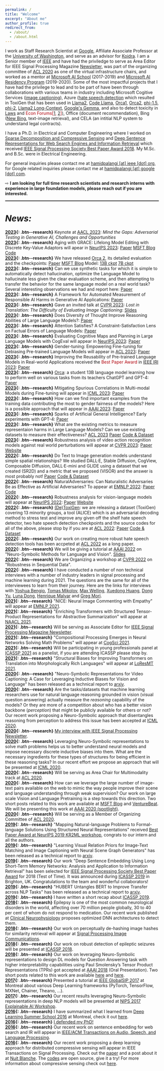 ```yaml
---
permalink: /
title: "Welcome"
excerpt: "About me"
author_profile: true
redirect_from: 
  - /about/
  - /about.html
---
```


I work as Staff Research Scientist at [Google](), Affiliate Associate Professor at the [University of Washington](https://people.ece.uw.edu/palangi/), and serve as an advisor for [Koidra](https://www.koidra.ai/). I am a Senior member of [IEEE](https://www.ieee.org/) and have had the priviledge to serve as Area Editor for IEEE Signal Processing Magazine [Newsletter](https://signalprocessingsociety.org/newsletter), was part of the organizing committee of [ACL 2020](https://acl2020.org/) as one of the virtual infrastructure chairs, and worked as a mentor at [Microsoft AI School](https://www.microsoft.com/en-us/ai/ai-school) (2017-2019) and [Microsoft AI Residency Program](https://www.microsoft.com/en-us/research/academic-program/microsoft-ai-residency-program/) (2019-2020). Some of the most impactful projects that I have had the privilege to lead and to be part of have been through collaborations with various teams in industry including Microsoft Cogitive Services ([image captioning](https://www.microsoft.com/en-us/research/blog/expanding-scene-and-language-understanding-with-large-scale-pre-training-and-a-unified-architecture/)), Azure ([hate speech detection](https://www.microsoft.com/en-us/research/blog/detoxigen-leveraging-large-language-models-to-build-more-robust-hate-speech-detection-tools/) which resulted in ToxiGen that has been used in [Llama2](https://arxiv.org/abs/2307.09288), [Code Llama](https://arxiv.org/abs/2308.12950), [Orca1](https://arxiv.org/abs/2306.02707), [Orca2](https://arxiv.org/abs/2311.11045), [phi-1.5](https://arxiv.org/abs/2309.05463), [phi-2](https://www.microsoft.com/en-us/research/blog/phi-2-the-surprising-power-of-small-language-models/), [Llama2 Long-Context](https://arxiv.org/abs/2309.16039), [Google's Gemma](https://storage.googleapis.com/deepmind-media/gemma/gemma-report.pdf), and also to detect toxicity in [Laws](https://arxiv.org/abs/2207.00220) and <span style="color:#b1040e">Econ Forums[[1](https://www.nber.org/affiliated-scholars/researchspotlight/2023-florian-ederer-anonymity-and-identity-online-empirical-study), [2](https://florianederer.github.io/ejmr.pdf)]</span>), Office (document recommendation), Bing ([New Bing](https://www.bing.com/new), text-image retrieval), and CELA (an intitial NLP system to understand legal contracts).

I have a Ph.D. in Electrical and Computer Engineering where I worked on [Sparse Decomposition and Compressive Sensing](https://arxiv.org/abs/1508.04924) and [Deep Sentence Representations for Web Search Engines and Information Retrieval](https://arxiv.org/abs/1502.06922) which received [IEEE Signal Processing Society Best Paper Award 2018](). My M.Sc. and B.Sc. were in Electrical Engineering.

For general inquiries please contact me at [hamidpalangi [at] ieee [dot] org](hamidpalangi@ieee.org), for Google related inquiries please contact me at [hamidpalangi [at] google [dot] com](hamidpalangi@google.com).

&#8680; **I am looking for full time research scientists and research interns with experience in large foundation models, please reach out if you are interested.**

<hr style="border:1px solid gray">

# *News:*

**[2023](){: .btn--research}** Keynote at [AACL 2023](https://sites.google.com/view/art-of-safety/schedule-info): *Mind the Gaps: Adversarial Testing in Generative AI, Challenges and Opportunities*  
**[2023](){: .btn--research}** Aging with GRACE: Lifelong Model Editing with Discrete Key-Value Adaptors will apear in [NeurIPS 2023](https://nips.cc/): [Paper](https://arxiv.org/abs/2211.11031) [MSFT Blog](https://www.microsoft.com/en-us/research/blog/lifelong-model-editing-in-large-language-models-balancing-low-cost-targeted-edits-and-catastrophic-forgetting/) [Code](https://github.com/thartvigsen/grace)  
**[2023](){: .btn--research}** We have released [Orca 2](https://arxiv.org/abs/2311.11045), its detailed evaluation and the checkpoints: [Paper](https://arxiv.org/abs/2311.11045) [MSFT Blog](https://www.microsoft.com/en-us/research/blog/orca-2-teaching-small-language-models-how-to-reason/) Model: [13B ckpt](https://huggingface.co/microsoft/Orca-2-13b) [7B ckpt](https://huggingface.co/microsoft/Orca-2-7b)  
**[2023](){: .btn--research}** Can we use synthetic tasks for which it is simple to automatically detect hallucination, optimize the Language Model to hallucinate less given the clear evaluation scheme, and then attempting to transfer the behavior for the same language model on a real world task? Several interesting observations we had and report here: [Paper](https://arxiv.org/abs/2310.06827)  
**[2023](){: .btn--research}** A Framework for Automated Measurement of Responsible AI Harms in Generative AI Applications: [Paper](https://arxiv.org/abs/2310.17750)  
**[2023](){: .btn--research}** Gave an invited talk at [CVPR 2023](): *Lost in Translation: The Difficulty of Evaluating Image Captioning*: [Slides](https://www.hamidpalangi.com/files/Lost_In_Translation.pdf)  
**[2023](){: .btn--research}** Does Diversity of Thought Improve Reasoning Abilities of Large Language Models?: [Paper](https://arxiv.org/abs/2310.07088)  
**[2023](){: .btn--research}** Attention Satisfies? A Constraint-Satisfaction Lens on Factual Errors of Language Models: [Paper](https://arxiv.org/abs/2309.15098)  
**[2023](){: .btn--research}** Evaluating Cognitive Maps and Planning in Large Language Models with CogEval will appear in [NeurIPS 2023](https://nips.cc/): [Paper](https://arxiv.org/abs/2309.15129)  
**[2023](){: .btn--research}** Gender-tuning: Empowering Fine-tuning for Debiasing Pre-trained Language Models will appear in [ACL 2023](https://2023.aclweb.org/): [Paper](https://arxiv.org/abs/2307.10522)  
**[2023](){: .btn--research}** Improving the Reusability of Pre-trained Language Models in Real-world Applications received the <span style="color:#b1040e">Best Paper Award</span> in [IEEE IRI 2023](https://homepages.uc.edu/~niunn/IRI23/): [Paper](https://arxiv.org/abs/2307.10457)  
**[2023](){: .btn--research}** [Orca](https://arxiv.org/abs/2306.02707): a student 13B language model learning how to perform well on various tasks from its teachers ChatGPT and GPT-4: [Paper](https://arxiv.org/abs/2306.02707)  
**[2023](){: .btn--research}** Mitigating Spurious Correlations in Multi-modal Models during Fine-tuning will appear in [ICML 2023](https://icml.cc/Conferences/2023): [Paper](https://arxiv.org/abs/2304.03916)  
**[2023](){: .btn--research}** How can we find important examples from the training data contributing the most to gender fairness of the models? Here is a possible approach that will appear in [AAAI 2023](https://aaai-23.aaai.org/): [Paper](https://arxiv.org/abs/2211.11109)  
**[2023](){: .btn--research}** Sparks of Artificial General Intelligence? Early experiments with GPT-4: [Paper](https://arxiv.org/abs/2303.12712)  
**[2023](){: .btn--research}** What are the existing metrics to measure representaion harms in Large Language Models? Can we use existing datasets to measure their effectiveness? [ACL 2023](https://2023.aclweb.org/) [Paper](https://arxiv.org/abs/2301.09211) [Code & Dataset](https://github.com/microsoft/SafeNLP)  
**[2023](){: .btn--research}** Robustness analysis of video action recognition models against real world perturbations will appear at [CVPR 2023](https://cvpr2023.thecvf.com/Conferences/2023): [Paper](https://arxiv.org/abs/2207.01398) [Website](https://rose-ar.github.io/)  
**[2022](){: .btn--research}** Do Text to Image generation models understand simple spatial relationships? We studied DALL·E, Stable Diffusion, CogView, Composable Diffusion, DALL·E-mini and GLIDE using a dataset that we created (SR2D) and a metric that we proposed (VISOR) and the answer is most probably not! [Paper](https://arxiv.org/pdf/2212.10015.pdf) [Code & Dataset](https://github.com/microsoft/VISOR)  
**[2022](){: .btn--research}** NaturalAdversaries: Can Naturalistic Adversaries Be as Effective as Artificial Adversaries? To appear at [EMNLP 2022](https://2022.emnlp.org/): [Paper](https://arxiv.org/abs/2211.04364) [Code](https://github.com/skgabriel/NaturalAdversaries)  
**[2022](){: .btn--research}** Robustness analysis for vision-language models will appear at [NeurIPS 2022](https://neurips.cc/virtual/2022/index.html): [Paper](https://arxiv.org/abs/2207.02159) [Website](https://sites.google.com/view/videolanguagerobustness/home?pli=1/)    
**[2022](){: .btn--research}** [(De)ToxiGen](https://www.microsoft.com/en-us/research/blog/detoxigen-leveraging-large-language-models-to-build-more-robust-hate-speech-detection-tools/): we are releasing a dataset (ToxiGen) covering 13 minority groups, a tool (ALICE) which is an adversarial decoding method to stress test and improve any given off the shelf hate speech detector, two hate speech detection checkpoints and the source codes for all of the above, please stop by if you are at [ACL 2022](https://www.2022.aclweb.org/): [Paper](https://arxiv.org/abs/2203.09509) [Code & Dataset](https://github.com/microsoft/TOXIGEN)  
**[2022](){: .btn--research}** Our work on creating more robust hate speech detection tools has been accpeted at [ACL 2022](https://aclanthology.org/2022.acl-long.234/) as a long paper.  
**[2022](){: .btn--research}** We will be giving a tutorial at [AAAI 2022](https://sites.google.com/allenai.org/nsmlv-tutorial-aaai-22) on "Neuro-Symbolic Methods for Language and Vision". [Slides](https://sites.google.com/allenai.org/nsmlv-tutorial-aaai-22)  
**[2022](){: .btn--research}** We are Organizing a workshop at [CVPR 2022](https://rosecvpr22.github.io/) on "Robustness in Sequential Data".  
**[2022](){: .btn--research}** I have conducted a number of non technical interviews with a number of industry leaders in signal processing and machine learning during 2021. The questions are the same for all of the interviewees to learn from their journey. Here are the links for interviews with [Yoshua Bengio](https://signalprocessingsociety.org/newsletter/2021/08/industry-leaders-signal-processing-and-machine-learning-yoshua-bengio), [Tomas Mikolov](https://signalprocessingsociety.org/newsletter/2021/07/industry-leaders-signal-processing-and-machine-learning-tomas-mikolov), [Max Welling](https://signalprocessingsociety.org/newsletter/2022/01/industry-leaders-signal-processing-and-machine-learning-max-welling), [Xuedong Huang](https://signalprocessingsociety.org/newsletter/2021/06/industry-leaders-signal-processing-and-machine-learning-xuedong-huang), [Dong Yu](https://signalprocessingsociety.org/newsletter/2021/05/industry-leaders-signal-processing-and-machine-learning-dong-yu), [Luna Dong](https://signalprocessingsociety.org/newsletter/2021/12/industry-leaders-signal-processing-and-machine-learning-luna-dong), [Henrique Malvar](https://signalprocessingsociety.org/newsletter/2021/10/industry-leaders-signal-processing-and-machine-learning-henrique-malvar) and [Greg Mori](https://signalprocessingsociety.org/newsletter/2021/09/industry-leaders-signal-processing-and-machine-learning-greg-mori).  
**[2021](){: .btn--research}** "NICE: Neural Image Commenting with Empathy" will appear at [EMNLP 2021](https://aclanthology.org/2021.findings-emnlp.380.pdf).  
**[2021](){: .btn--research}** "Enriching Transformers with Structured Tensor-Product Representations for Abstractive Summarization" will appear at [NAACL 2021](https://aclanthology.org/2021.naacl-main.381.pdf).    
**[2021](){: .btn--research}** Will be serving as Associate Editor for [IEEE Signal Processing Magazine Newsletter](https://signalprocessingsociety.org/newsletter).  
**[2021](){: .btn--research}** "Compositional Processing Emerges in Neural Networks Solving Math Problems" will appear at [CogSci 2021](https://arxiv.org/abs/2105.08961).  
**[2021](){: .btn--research}** Will be participating in young professionals panel at [ICASSP 2021](https://www.2021.ieeeicassp.org/2021.ieeeicassp.org/index.html) as a panelist, if you are attending ICASSP please stop by.  
**[2021](){: .btn--research}** "Structural Biases for Improving Transformers on Translation into Morphologically Rich Languages" will appear at [LoResMT 2021](https://aclanthology.org/2021.mtsummit-loresmt.6.pdf).  
**[2020](){: .btn--research}** "Neuro-Symbolic Representations for Video Captioning: A Case for Leveraging Inductive Biases for Vision and Language" has been released as a technical report to [arxiv](https://arxiv.org/abs/2011.09530).  
**[2020](){: .btn--research}** Are the tasks/datasets that machine learning researchers use for natural language reasoning grounded in vision (visual question answering) actually measure the *reasoning* capability of the models? Or they are more of a competition about who has a better vision backbone (*perception*) that might be publicly available for others or not? Our recent work proposing a Neuro-Symbolic approach that disentangles reasoning from perception to address this issue has been accepted at [ICML 2020](https://arxiv.org/pdf/2006.11524.pdf).  
**[2020](){: .btn--research}** [My interview with IEEE Signal Processing Newsletter](https://signalprocessingsociety.org/newsletter/2020/09/series-highlight-young-professionals-signal-processing-dr-hamid-palangi).  
**[2020](){: .btn--research}** Leveraging Neuro-Symbolic representations to solve math problems helps us to better understand neural models and impose necessary discrete inductive biases into them. What are the necessary ingredients for these types of structures for being efficient in these reasoning tasks? In our recent effort we propose an approach that will be presented at [ICML 2020](https://arxiv.org/pdf/1910.02339.pdf).  
**[2020](){: .btn--research}** Will be serving as Area Chair for Multimodality track at [ACL 2020](https://acl2020.org/).  
**[2020](){: .btn--research}** How can we leverage the large number of image-text pairs available on the web to mimic the way people improve their scene and language understanding through weak supervision? Our work on large scale Vision and Language Pretraining is a step towards this direction. Two short posts related to this work are available at [MSFT Blog](https://www.microsoft.com/en-us/research/blog/expanding-scene-and-language-understanding-with-large-scale-pre-training-and-a-unified-architecture/) and [VentureBeat](https://venturebeat.com/2019/10/08/microsofts-ai-learns-to-answer-questions-about-scenes-from-image-text-pairs/). We will be presenting this work at [AAAI 2020 (spotlight)](https://arxiv.org/abs/1909.11059).  
**[2020](){: .btn--research}** Will be serving as a Member of Organizing Committee of [ACL 2020](https://acl2020.org/).  
**[2019](){: .btn--research}** "Mapping Natural-language Problems to Formal-language Solutions Using Structured Neural Representations" received [Best Paper Award at NeurIPS 2019 KR2ML workshop](https://kr2ml.github.io/2019/), congrats to our intern and all the authors.  
**[2019](){: .btn--research}** "Learning Visual Relation Priors for Image-Text Matching and Image Captioning with Neural Scene Graph Generators" has been released as a technical report to [arxiv](https://arxiv.org/pdf/1909.09953.pdf).  
**[2019](){: .btn--research}** Our work "Deep Sentence Embedding Using Long Short-Term Memory Networks: Analysis and Application to Information Retrieval" has been selected for [IEEE Signal Processing Society Best Paper Award](https://arxiv.org/abs/1502.06922) for 2018 (Test of Time). It was announced during [ICASSP 2019](https://www.2019.ieeeicassp.org/2019.ieeeicassp.org/index.html) in Brighton, UK. Congratulations to the team and wonderful collaborators!  
**[2019](){: .btn--research}** "HUBERT Untangles BERT to Improve Transfer across NLP Tasks" has been released as a technical report to [arxiv](https://arxiv.org/abs/1910.12647).  
**[2019](){: .btn--research}** I have written a short recap about [ICASSP 2019](https://signalprocessingsociety.org/community-involvement/speech-and-language-processing/newsletter/icassp-2019-recap).  
**[2018](){: .btn--research}** Epilepsy is one of the most common neurological disorders in the world, affecting over 70 million people globally, 30 to 40 per cent of whom do not respond to medication. Our recent work published at [Clinical Neurophysiology](http://dx.doi.org/10.1016/j.clinph.2018.10.010) proposes optimized DNN architectures to detect them.  
**[2018](){: .btn--research}** Our work on perceptually de-hashing image hashes for similarity retrieval will appear at [Signal Processing Image Communications](https://doi.org/10.1016/j.image.2018.06.018).  
**[2018](){: .btn--research}** Our work on robust detection of epileptic seizures will be presented at [ICASSP 2018](https://doi.org/10.1109/ICASSP.2018.8462029).  
**[2018](){: .btn--research}** Our work on leveraging Neuro-Symbolic representations to design DL models for Question Answering task with higher interpretability capabilities using Paul Smolensky’s Tensor Product Representations (TPRs) got accepted at [AAAI 2018](https://arxiv.org/abs/1705.08432) (Oral Presentation). Two short posts related to this work are available [here](http://krieger.jhu.edu/cogsci/wp-content/uploads/sites/70/2015/10/Mind-brain_networks1.pdf) and [here](https://jamesmccaffrey.wordpress.com/2017/05/31/a-brilliant-research-paper/).  
**[2017](){: .btn--research}** Presented a tutorial at [IEEE GlobalSIP 2017](/files/GlobalSIP2017_DL_Tutorial.pdf) at Montreal about various Deep Learning frameworks (PyTorch, TensorFlow, MXNet, Chainer, Theano, ...).  
**[2017](){: .btn--research}** Our recent results leveraging Neuro-Symbolic representations in deep NLP models will be presented at [NIPS 2017 Explainable AI Workshop](http://www.interpretable-ml.org/nips2017workshop/papers/07.pdf).  
**[2016](){: .btn--research}** I have summarized what I learned from [Deep Learning Summer School 2016](https://sites.google.com/site/deeplearningsummerschool2016/home) at Montreal, check it out [here](https://www.linkedin.com/pulse/what-i-learned-from-deep-learning-summer-school-2016-hamid-palangi?trk=hp-feed-article-title-like).  
**[2016](){: .btn--research}** [I defended my PhD!](/images/phd_defense.jpg)  
**[2016](){: .btn--research}** Our recent work on sentence embedding for web search and IR will appear in [IEEE/ACM Transactions on Audio, Speech, and Language Processing](https://www.microsoft.com/en-us/research/publication/deep-sentence-embedding-using-long-short-term-memory-networks-analysis-application-information-retrieval/).  
**[2016](){: .btn--research}** Our recent work proposing a deep learning approach for distributed compressive sensing will appear in IEEE Transactions on Signal Processing. Check out the [paper](https://arxiv.org/abs/1508.04924) and a post about it at [Nuit Blanche](https://nuit-blanche.blogspot.com/2015/08/distributed-compressive-sensing-deep.html?utm_source=feedburner&utm_medium=email&utm_campaign=Feed:+blogspot/vhVI+(Nuit+Blanche)). The [codes](https://github.com/Palang2014/Distributed-Compressive-Sensing-A-Deep-Learning-Approach) are open source, give it a try! For more information about compressive sensing check out [here](http://dsp.rice.edu/cs/).  